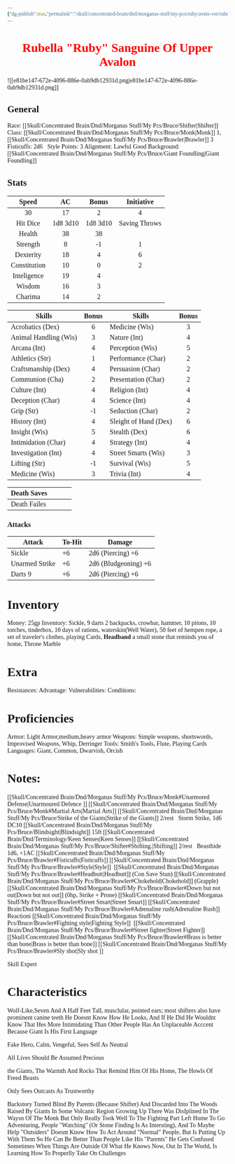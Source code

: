 ```yaml
---
{"dg-publish":true,"permalink":"/skull/concentrated-brain/dnd/morganas-stuff/my-pcs/ruby/avnis-ver/rubella-sanguine/","tags":["Tagless"],"noteIcon":""}
---
```


<style id="Force_Custom_Fonts" type="text/css">@font-face{font-style:normal;font-family:"Merriweather";src:local("Merriweather")}@font-face{font-style:bolder;font-family:"Merriweather";src:local("Merriweather")}@font-face{font-style:normal;font-family:"Merriweather";src:local("Merriweather");unicode-range:U+0-FF,U+2E80-9FFF,U+F900-FAFF,U+FE30-FE4F,U+20000-2FA1F}@font-face{font-style:bolder;font-family:"Merriweather";src:local("Merriweather");unicode-range:U+0-FF,U+2E80-9FFF,U+F900-FAFF,U+FE30-FE4F,U+20000-2FA1F}@font-face{font-style:normal;font-family:"Merriweather";src:local("Merriweather");unicode-range:U+0-FF}@font-face{font-style:bolder;font-family:"Merriweather";src:local("Merriweather");unicode-range:U+0-FF}:not(pre):not(code):not(textarea):not(tt):not(kbd):not(samp):not(var){font-family:"Merriweather"!important}pre,code,textarea,tt,kbd,samp,var{font-family:monospace!important}pre *,code *,textarea *,tt *,kbd *,samp *,var *{font-family:monospace!important}</style>


# <center><span style="color:#FF0000">Rubella "Ruby" Sanguine Of Upper Avalon</span></center>
![[e81be147-672e-4096-886e-0ab9db12931d.png\|e81be147-672e-4096-886e-0ab9db12931d.png]]



## General
 Race:  [[Skull/Concentrated Brain/Dnd/Morganas Stuff/My Pcs/Bruce/Shifter\|Shifter]]
 Class:  [[Skull/Concentrated Brain/Dnd/Morganas Stuff/My Pcs/Bruce/Monk\|Monk]] 1, [[Skull/Concentrated Brain/Dnd/Morganas Stuff/My Pcs/Bruce/Brawler\|Brawler]] 3
​    ​‍​    ​‍Fisticuffs: 2d6
​    ​‍​    ​‍Style Points: 3
 Alignment: Lawful Good
 Background: [[Skull/Concentrated Brain/Dnd/Morganas Stuff/My Pcs/Bruce/Giant Foundling\|Giant Foundling]]


## Stats

|    Speed     |    AC    |  Bonus   |  Initiative   |
| :----------: | :------: | :------: | :-----------: |
|      30      |    17    |    2     |       4       |
|   Hit Dice   | 1d8 3d10 | 1d8 3d10 | Saving Throws |
|    Health    |    38    |    38    |               |
|   Strength   |    8     |    -1    |       1       |
|  Dexterity   |    18    |    4     |       6       |
| Constitution |    10    |    0     |       2       |
| Inteligence  |    19    |    4     |               |
|    Wisdom    |    16    |    3     |               |
|   Charima    |    14    |    2     |               |

| Skills                | Bonus | Skills                | Bonus |
| --------------------- | :---: | --------------------- | :---: |
| Acrobatics (Dex)      |   6   | Medicine (Wis)        |   3   |
| Animal Handling (Wis) |   3   | Nature (Int)          |   4   |
| Arcana (Int)          |   4   | Perception (Wis)      |   5   |
| Athletics (Str)       |   1   | Performance (Char)    |   2   |
| Craftsmanship (Dex)   |   4   | Persuasion (Char)     |   2   |
| Communion (Cha)       |   2   | Presentation (Char)   |   2   |
| Culture (Int)         |   4   | Religion (Int)        |   4   |
| Deception (Char)      |   4   | Science (Int)         |   4   |
| Grip (Str)            |  -1   | Seduction (Char)      |   2   |
| History (Int)         |   4   | Sleight of Hand (Dex) |   6   |
| Insight (Wis)         |   5   | Stealth (Dex)         |   6   |
| Intimidation (Char)   |   4   | Strategy (Int)        |   4   |
| Investigation (Int)   |   4   | Street Smarts (Wis)   |   3   |
| Lifting (Str)         |  -1   | Survival (Wis)        |   5   |
| Medicine (Wis)        |   3   | Trivia (Int)          |   4   |

| Death Saves  |     |     |     |
| ------------ | --- | --- | --- |
| Death Failes |     |     |     |
### Attacks

| Attack         | To-Hit | Damage               |
| -------------- | ------ | -------------------- |
| Sickle         | +6     | 2d6 (Piercing) +6    |
| Unarmed Strike | +6     | 2d6 (Bludgeoning) +6 |
| Darts 9        | +6     | 2d6 (Piercing) +6    |
# Inventory

Money: 25gp
Inventory:  Sickle, 9 darts
2 backpacks, crowbar, hammer, 10 pitons, 10 torches, tinderbox, 10 days of rations, waterskin(Well Water), 50 feet of hempen rope, a set of traveler's clothes, playing Cards, **Headband**
a small stone that reminds you of home, Throne Marble

# Extra
Resistances: 
Advantage: 
Vulnerabilities: 
Conditions: 
  

# Proficiencies
		
Armor:  Light Armor,medium,heavy armor
Weapons: Simple weapons, shortswords, Improvised Weapons, Whip, Derringer 
Tools: Smith's Tools, Flute, Playing Cards
Languages: Giant, Common, Dwarvish, Orcish

# Notes: 

[[Skull/Concentrated Brain/Dnd/Morganas Stuff/My Pcs/Bruce/Monk#Unarmored Defense\|Unarmoured Defence ]]
[[Skull/Concentrated Brain/Dnd/Morganas Stuff/My Pcs/Bruce/Monk#Martial Arts\|Martial Arts]]
[[Skull/Concentrated Brain/Dnd/Morganas Stuff/My Pcs/Bruce/Strike of the Giants\|Strike of the Giants]] 2/rest
​    ​‍​    ​‍Storm Strike, 1d6 DC10
[[Skull/Concentrated Brain/Dnd/Morganas Stuff/My Pcs/Bruce/Blindsight\|Blindsight]] 15ft
[[Skull/Concentrated Brain/Dnd/Terminology/Keen Senses\|Keen Senses]]
[[Skull/Concentrated Brain/Dnd/Morganas Stuff/My Pcs/Bruce/Shifter#Shifting.\|Shifting]] 2/rest
​    ​‍​    ​‍Beasthide 1d6, +1AC
[[Skull/Concentrated Brain/Dnd/Morganas Stuff/My Pcs/Bruce/Brawler#Fisticuffs\|Fisticuffs]]
[[Skull/Concentrated Brain/Dnd/Morganas Stuff/My Pcs/Bruce/Brawler#Style\|Style]]
​​    ​‍​    [[Skull/Concentrated Brain/Dnd/Morganas Stuff/My Pcs/Bruce/Brawler#Headbutt\|Headbutt]] (Con Save Stun)
     ​‍​   [[Skull/Concentrated Brain/Dnd/Morganas Stuff/My Pcs/Bruce/Brawler#Chokehold\|Chokehold]] (Grapple)
    ​‍​    [[Skull/Concentrated Brain/Dnd/Morganas Stuff/My Pcs/Bruce/Brawler#Down but not out\|Down but not out]] (0hp, Strike + Prone)
[[Skull/Concentrated Brain/Dnd/Morganas Stuff/My Pcs/Bruce/Brawler#Street Smart\|Street Smart]]
[[Skull/Concentrated Brain/Dnd/Morganas Stuff/My Pcs/Bruce/Brawler#Adrenaline rush\|Adrenaline Rush]] Reactioni
[[Skull/Concentrated Brain/Dnd/Morganas Stuff/My Pcs/Bruce/Brawler#Fighting style\|Fighting Style]]
    ​‍​    [[Skull/Concentrated Brain/Dnd/Morganas Stuff/My Pcs/Bruce/Brawler#Street fighter\|Street Fighter]]
[[Skull/Concentrated Brain/Dnd/Morganas Stuff/My Pcs/Bruce/Brawler#Brass is better than bone\|Brass is better than bone]]
[[Skull/Concentrated Brain/Dnd/Morganas Stuff/My Pcs/Bruce/Brawler#Sly shot\|Sly shot ]]

Skill Expert


# Characteristics 
Wolf-Like,Seven And A Half Feet Tall, musclular, pointed ears; most shifters also have prominent canine teeth
He Doesnt Know How He Looks, And If He Did He Wouldnt Know That Hes More Intimidating Than Other People
Has An Unplaceable Acccent Because Giant Is His First Language



Fake Hero, Calm, Vengeful, Sees Self As Neutral

All Lives Should Be Assumed Precious

the Giants, The Warmth And Rocks That Remind Him Of His Home, The Howls Of Freed Beasts

Only Sees Outcasts As Trustworthy

Backstory
Turned Blind By Parents (Because Shifter) And Discarded Into The Woods
Raised By Giants In Some Volcanic Region
Growing Up There Was DisIplined In The Waysn Of The Monk But Only Really Took Well To The Fighting Part
Left Home To Go Adventuring, People "Watching" (Or Stone Finding Is As Intersting), And To Maybe Help "Outsiders"
Doesnt Know How To Act Around "Normal" People, But Is Putting Up With Them So He Can Be Better Than People Like His "Parents"
He Gets Confused Sometimes When Things Are Outside Of What He Knows
Now, Out In The World, Is Learning How To Properlly Take On Challenges
